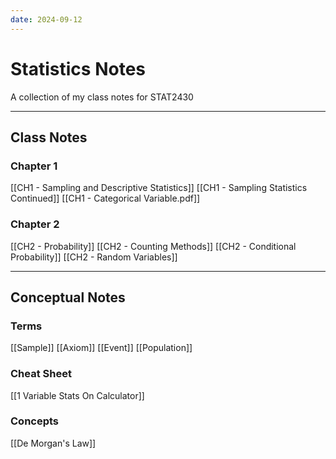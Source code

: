 ```yaml
---
date: 2024-09-12
---
```

# Statistics Notes

A collection of my class notes for STAT2430

---

## Class Notes

### Chapter 1

[[CH1 - Sampling and Descriptive Statistics]]
[[CH1 - Sampling Statistics Continued]]
[[CH1 - Categorical Variable.pdf]]

### Chapter 2

[[CH2 - Probability]]
[[CH2 - Counting Methods]]
[[CH2 - Conditional Probability]]
[[CH2 - Random Variables]]

---

## Conceptual Notes

### Terms

[[Sample]]
[[Axiom]]
[[Event]]
[[Population]]

### Cheat Sheet

[[1 Variable Stats On Calculator]]

### Concepts

[[De Morgan's Law]]